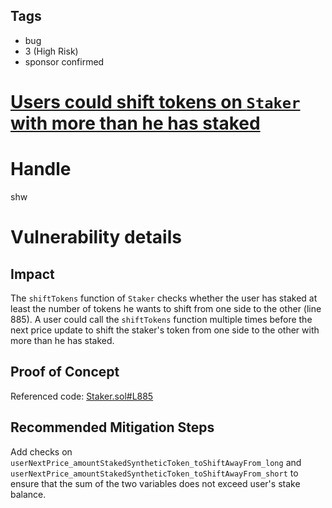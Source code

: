 ## Tags

- bug
- 3 (High Risk)
- sponsor confirmed

# [Users could shift tokens on `Staker` with more than he has staked](https://github.com/code-423n4/2021-08-floatcapital-findings/issues/141) 

# Handle

shw


# Vulnerability details

## Impact

The `shiftTokens` function of `Staker` checks whether the user has staked at least the number of tokens he wants to shift from one side to the other (line 885). A user could call the `shiftTokens` function multiple times before the next price update to shift the staker's token from one side to the other with more than he has staked.

## Proof of Concept

Referenced code:
[Staker.sol#L885](https://github.com/code-423n4/2021-08-floatcapital/blob/main/contracts/contracts/Staker.sol#L885)

## Recommended Mitigation Steps

Add checks on `userNextPrice_amountStakedSyntheticToken_toShiftAwayFrom_long` and `userNextPrice_amountStakedSyntheticToken_toShiftAwayFrom_short` to ensure that the sum of the two variables does not exceed user's stake balance.

